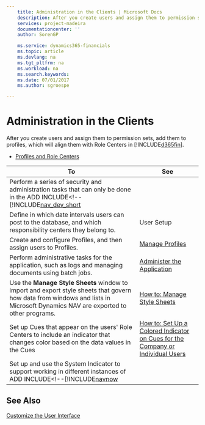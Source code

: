 ```yaml
---
    title: Administration in the Clients | Microsoft Docs
    description: After you create users and assign them to permission sets, add them to profiles, which will align them with Role Centers in [!INCLUDE[d365fin](../../includes/d365fin_md.md)].
    services: project-madeira
    documentationcenter: ''
    author: SorenGP

    ms.service: dynamics365-financials
    ms.topic: article
    ms.devlang: na
    ms.tgt_pltfrm: na
    ms.workload: na
    ms.search.keywords:
    ms.date: 07/01/2017
    ms.author: sgroespe

---
```

# Administration in the Clients
After you create users and assign them to permission sets, add them to profiles, which will align them with Role Centers in [!INCLUDE[d365fin](../../includes/d365fin_md.md)].  
  
-   [Profiles and Role Centers](../profiles-and-role-centers.md)  
  
|**To**|**See**|  
|------------|-------------|  
|Perform a series of security and administration tasks that can only be done in the ADD INCLUDE<!--[!INCLUDE[nav_dev_short](../../includes/administration-outside-of-the-clients.md)|  
|Define in which date intervals users can post to the database, and which responsibility centers they belong to.|User Setup|  
|Create and configure Profiles, and then assign users to Profiles.|[Manage Profiles](../manage-profiles.md)|  
|Perform administrative tasks for the application, such as logs and managing documents using batch jobs.|[Administer the Application](../administer-the-application.md)|  
|Use the **Manage Style Sheets** window to import and export style sheets that govern how data from windows and lists in Microsoft Dynamics NAV are exported to other programs.|[How to: Manage Style Sheets](../How%20to:%20Manage%20Style%20Sheets.md)|  
|Set up Cues that appear on the users' Role Centers to include an indicator that changes color based on the data values in the Cues|[How to: Set Up a Colored Indicator on Cues for the Company or Individual Users](../how-to-set-up-a-colored-indicator-on-cues-for-the-company-or-individual-users.md)|  
|Set up and use the System Indicator to support working in different instances of ADD INCLUDE<!--[!INCLUDE[navnow](../../includes/How%20to:%20Use%20the%20System%20Indicator.md)|  
  
## See Also  
 [Customize the User Interface](../customize-the-user-interface.md)